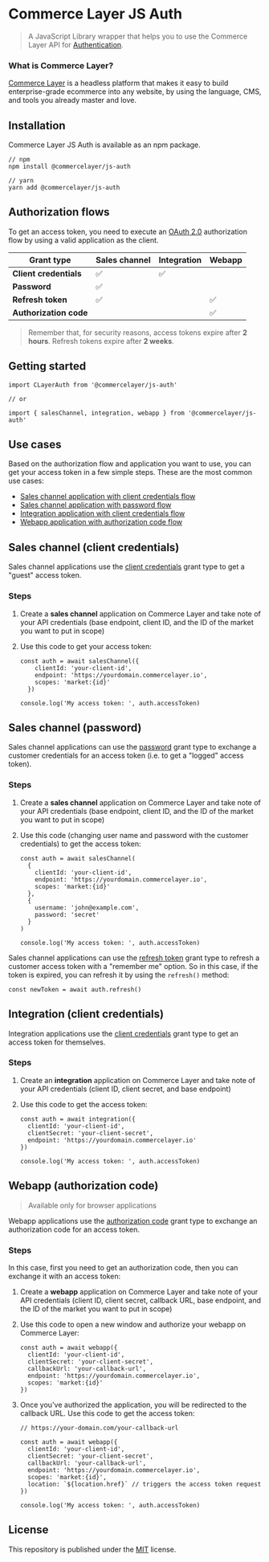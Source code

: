 # Commerce Layer JS Auth

>A JavaScript Library wrapper that helps you to use the Commerce Layer API for [Authentication](https://docs.commercelayer.io/api/authentication).

### What is Commerce Layer?

[Commerce Layer](https://commercelayer.io/) is a headless platform that makes it easy to build enterprise-grade ecommerce into any website, by using the language, CMS, and tools you already master and love.

## Installation

Commerce Layer JS Auth is available as an npm package.

```
// npm
npm install @commercelayer/js-auth

// yarn
yarn add @commercelayer/js-auth
```

## Authorization flows

To get an access token, you need to execute an [OAuth 2.0](https://oauth.net/2/) authorization flow by using a valid application as the client.

| Grant type             | Sales channel | Integration | Webapp |
| ---------------------- | ------- | ----------- | ------ |
| **Client credentials** | ✅       | ✅           |        |
| **Password**           | ✅       |             |        |
| **Refresh token**      | ✅       |             | ✅      |
| **Authorization code** |         |             | ✅      |

> Remember that, for security reasons, access tokens expire after **2 hours**. Refresh tokens expire after **2 weeks**. 

## Getting started

```
import CLayerAuth from '@commercelayer/js-auth'

// or

import { salesChannel, integration, webapp } from '@commercelayer/js-auth'
```

## Use cases

Based on the authorization flow and application you want to use, you can get your access token in a few simple steps. These are the most common use cases:

- [Sales channel application with client credentials flow](#sales-channel-client-credentials)
- [Sales channel application with password flow](#sales-channel-password)
- [Integration application with client credentials flow](#integration-client-credentials)
- [Webapp application with authorization code flow](#webapp-authorization-code)

## Sales channel (client credentials)

Sales channel applications use the [client credentials](https://docs.commercelayer.io/api/authentication/client-credentials) grant type to get a "guest" access token.

### Steps

1. Create a **sales channel** application on Commerce Layer and take note of your API credentials (base endpoint, client ID, and the ID of the market you want to put in scope)

2. Use this code to get your access token:

    ```
    const auth = await salesChannel({
        clientId: 'your-client-id',
        endpoint: 'https://yourdomain.commercelayer.io',
        scopes: 'market:{id}'
      })

    console.log('My access token: ', auth.accessToken)
    ```

## Sales channel (password)

Sales channel applications can use the [password](https://docs.commercelayer.io/api/authentication/password) grant type to exchange a customer credentials for an access token (i.e. to get a "logged" access token).

### Steps

1. Create a **sales channel** application on Commerce Layer and take note of your API credentials (base endpoint, client ID, and the ID of the market you want to put in scope)

2. Use this code (changing user name and password with the customer credentials) to get the access token:

    ```
    const auth = await salesChannel(
      {
        clientId: 'your-client-id',
        endpoint: 'https://yourdomain.commercelayer.io',
        scopes: 'market:{id}'
      },
      {
        username: 'john@example.com',
        password: 'secret'
      }
    )
    
    console.log('My access token: ', auth.accessToken)
    ```

Sales channel applications can use the [refresh token](https://docs.commercelayer.io/api/authentication/refresh-token) grant type to refresh a customer access token with a "remember me" option. So in this case, if the token is expired, you can refresh it by using the `refresh()` method:

  ```
  const newToken = await auth.refresh()
  ```

## Integration (client credentials)

Integration applications use the [client credentials](https://docs.commercelayer.io/api/authentication/client-credentials) grant type to get an access token for themselves.

### Steps

1. Create an **integration** application on Commerce Layer and take note of your API credentials (client ID, client secret, and base endpoint)

2. Use this code to get the access token:

    ```
    const auth = await integration({
      clientId: 'your-client-id',
      clientSecret: 'your-client-secret',
      endpoint: 'https://yourdomain.commercelayer.io'
    })
    
    console.log('My access token: ', auth.accessToken)
    ```

## Webapp (authorization code)

> Available only for browser applications

Webapp applications use the [authorization code](https://docs.commercelayer.io/api/authentication/authorization-code) grant type to exchange an authorization code for an access token.

### Steps

In this case, first you need to get an authorization code, then you can exchange it with an access token:

1. Create a **webapp** application on Commerce Layer and take note of your API credentials (client ID, client secret, callback URL, base endpoint, and the ID of the market you want to put in scope)

2. Use this code to open a new window and authorize your webapp on Commerce Layer:

    ```
    const auth = await webapp({
      clientId: 'your-client-id',
      clientSecret: 'your-client-secret',
      callbackUrl: 'your-callback-url',
      endpoint: 'https://yourdomain.commercelayer.io',
      scopes: 'market:{id}'
    })
    ```
  
3. Once you've authorized the application, you will be redirected to the callback URL. Use this code to get the access token:
  
    ```
    // https://your-domain.com/your-callback-url
    
    const auth = await webapp({
      clientId: 'your-client-id',
      clientSecret: 'your-client-secret',
      callbackUrl: 'your-callback-url',
      endpoint: 'https://yourdomain.commercelayer.io',
      scopes: 'market:{id}',
      location: `${location.href}` // triggers the access token request
    })
    
    console.log('My access token: ', auth.accessToken)
    ```


## License

This repository is published under the [MIT](LICENSE) license.
